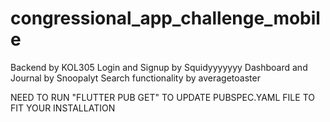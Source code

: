 # congressional_app_challenge_mobile

Backend by KOL305
Login and Signup by Squidyyyyyyy
Dashboard and Journal by Snoopalyt
Search functionality by averagetoaster

NEED TO RUN "FLUTTER PUB GET" TO UPDATE PUBSPEC.YAML FILE TO FIT YOUR INSTALLATION

